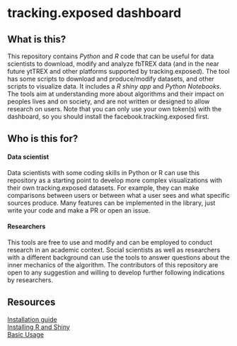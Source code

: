 # tracking.exposed dashboard

## What is this?

This repository contains *Python* and *R* code that can be useful for data scientists to download, modify and analyze fbTREX data (and in the near future ytTREX and other platforms supported by tracking.exposed). The tool has some scripts to download and produce/modify datasets, and other scripts to visualize data. It includes a *R shiny app* and *Python Notebooks*.
The tools aim at understanding more about algorithms and their impact on peoples lives and on society, and are not written or designed to allow research on users. Note that you can only use your own token(s) with the dashboard, so you should install the facebook.tracking.exposed first.

## Who is this for?

#### Data scientist
Data scientists with some coding skills in Python or R can use this repository as a starting point to develop more complex visualizations with their own tracking.exposed datasets. For example, they can make comparisons between users or between what a user sees and what specific sources produce. Many features can be implemented in the library, just write your code and make a PR or open an issue.

#### Researchers
This tools are free to use and modify and can be employed to conduct research in an academic context. Social scientists as well as researchers with a different background can use the tools to answer questions about the inner mechanics of the algorithm. The contributors of this repository are open to any suggestion and willing to develop further following indications by researchers.


## Resources

[Installation guide](https://github.com/tracking-exposed/dashboard/wiki/installing-python-dashboard/)<br>
[Installing R and Shiny](https://github.com/tracking-exposed/dashboard/wiki/Installing-R-and-shinyapp)<br>
[Basic Usage](https://github.com/tracking-exposed/dashboard/wiki/Basic-Usage)
